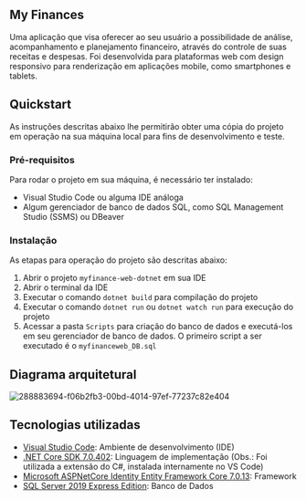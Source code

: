 ## My Finances

Uma aplicação que visa oferecer ao seu usuário a possibilidade de análise, acompanhamento e planejamento financeiro, através do controle de suas receitas e despesas. Foi desenvolvida para plataformas web com design responsivo para renderização em aplicações mobile, como smartphones e tablets.

## Quickstart

As instruções descritas abaixo lhe permitirão obter uma cópia do projeto em operação na sua máquina local para fins de desenvolvimento e teste.

### Pré-requisitos

Para rodar o projeto em sua máquina, é necessário ter instalado:

- Visual Studio Code ou alguma IDE análoga
- Algum gerenciador de banco de dados SQL, como SQL Management Studio (SSMS) ou DBeaver

### Instalação

As etapas para operação do projeto são descritas abaixo:

1. Abrir o projeto `myfinance-web-dotnet` em sua IDE
2. Abrir o terminal da IDE
3. Executar o comando `dotnet build` para compilação do projeto
4. Executar o comando `dotnet run` ou `dotnet watch run` para execução do projeto
5. Acessar a pasta `Scripts` para criação do banco de dados e executá-los em seu gerenciador de banco de dados. O primeiro script a ser executado é o `myfinanceweb_DB.sql`

## Diagrama arquitetural

![288883694-f06b2fb3-00bd-4014-97ef-77237c82e404](https://github.com/user-attachments/assets/14752ad2-6fed-43ec-b9cc-ef73899c0487)

## Tecnologias utilizadas

* [Visual Studio Code](https://code.visualstudio.com/download): Ambiente de desenvolvimento (IDE)
* [.NET Core SDK 7.0.402](https://dotnet.microsoft.com/en-us/download): Linguagem de implementação (Obs.: Foi utilizada a extensão do C#, instalada internamente no VS Code)
* [Microsoft ASPNetCore Identity Entity Framework Core 7.0.13](https://www.nuget.org/packages/Microsoft.AspNetCore.Identity.EntityFrameworkCore): Framework
* [SQL Server 2019 Express Edition](https://www.microsoft.com/pt-br/sql-server/sql-server-downloads): Banco de Dados

